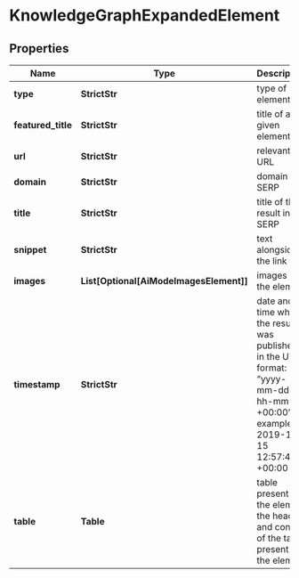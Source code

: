 # KnowledgeGraphExpandedElement


## Properties

| Name | Type | Description | Notes |
|------------ | ------------- | ------------- | -------------|
**type** | **StrictStr** | type of element |[optional]|
**featured_title** | **StrictStr** | title of a given element |[optional]|
**url** | **StrictStr** | relevant URL |[optional]|
**domain** | **StrictStr** | domain in SERP |[optional]|
**title** | **StrictStr** | title of the result in SERP |[optional]|
**snippet** | **StrictStr** | text alongside the link title |[optional]|
**images** | **List[Optional[AiModeImagesElement]]** | images of the element |[optional]|
**timestamp** | **StrictStr** | date and time when the result was published<br>in the UTC format: “yyyy-mm-dd hh-mm-ss +00:00”<br>example:<br>2019-11-15 12:57:46 +00:00 |[optional]|
**table** | **Table** | table present in the element<br>the header and content of the table present in the element |[optional]|